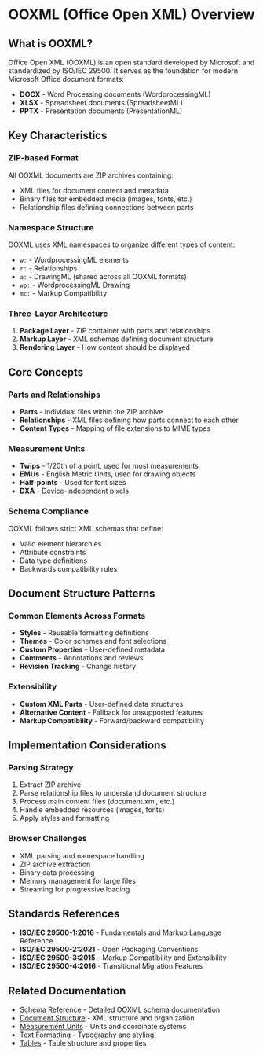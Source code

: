 # OOXML (Office Open XML) Overview

## What is OOXML?

Office Open XML (OOXML) is an open standard developed by Microsoft and standardized by ISO/IEC 29500. It serves as the foundation for modern Microsoft Office document formats:

- **DOCX** - Word Processing documents (WordprocessingML)
- **XLSX** - Spreadsheet documents (SpreadsheetML) 
- **PPTX** - Presentation documents (PresentationML)

## Key Characteristics

### ZIP-based Format
All OOXML documents are ZIP archives containing:
- XML files for document content and metadata
- Binary files for embedded media (images, fonts, etc.)
- Relationship files defining connections between parts

### Namespace Structure
OOXML uses XML namespaces to organize different types of content:
- `w:` - WordprocessingML elements
- `r:` - Relationships
- `a:` - DrawingML (shared across all OOXML formats)
- `wp:` - WordprocessingML Drawing
- `mc:` - Markup Compatibility

### Three-Layer Architecture
1. **Package Layer** - ZIP container with parts and relationships
2. **Markup Layer** - XML schemas defining document structure
3. **Rendering Layer** - How content should be displayed

## Core Concepts

### Parts and Relationships
- **Parts** - Individual files within the ZIP archive
- **Relationships** - XML files defining how parts connect to each other
- **Content Types** - Mapping of file extensions to MIME types

### Measurement Units
- **Twips** - 1/20th of a point, used for most measurements
- **EMUs** - English Metric Units, used for drawing objects
- **Half-points** - Used for font sizes
- **DXA** - Device-independent pixels

### Schema Compliance
OOXML follows strict XML schemas that define:
- Valid element hierarchies
- Attribute constraints
- Data type definitions
- Backwards compatibility rules

## Document Structure Patterns

### Common Elements Across Formats
- **Styles** - Reusable formatting definitions
- **Themes** - Color schemes and font selections
- **Custom Properties** - User-defined metadata
- **Comments** - Annotations and reviews
- **Revision Tracking** - Change history

### Extensibility
- **Custom XML Parts** - User-defined data structures
- **Alternative Content** - Fallback for unsupported features
- **Markup Compatibility** - Forward/backward compatibility

## Implementation Considerations

### Parsing Strategy
1. Extract ZIP archive
2. Parse relationship files to understand document structure
3. Process main content files (document.xml, etc.)
4. Handle embedded resources (images, fonts)
5. Apply styles and formatting

### Browser Challenges
- XML parsing and namespace handling
- ZIP archive extraction
- Binary data processing
- Memory management for large files
- Streaming for progressive loading

## Standards References

- **ISO/IEC 29500-1:2016** - Fundamentals and Markup Language Reference
- **ISO/IEC 29500-2:2021** - Open Packaging Conventions
- **ISO/IEC 29500-3:2015** - Markup Compatibility and Extensibility
- **ISO/IEC 29500-4:2016** - Transitional Migration Features

## Related Documentation

- [Schema Reference](./schema-reference.md) - Detailed OOXML schema documentation
- [Document Structure](./document-structure.md) - XML structure and organization
- [Measurement Units](./measurement-units.md) - Units and coordinate systems
- [Text Formatting](./text-formatting.md) - Typography and styling
- [Tables](./tables.md) - Table structure and properties